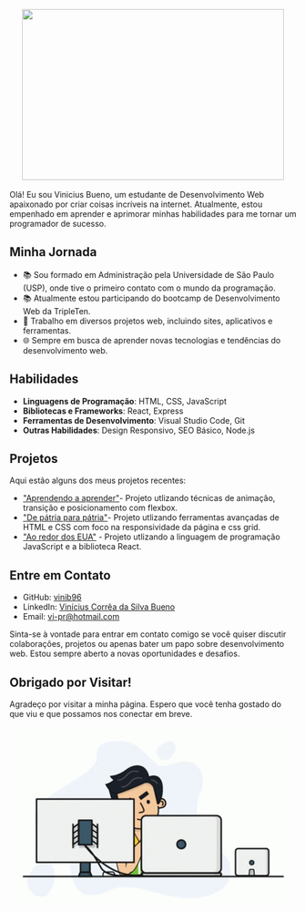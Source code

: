 <p align="center">
  <img width="460" height="300" src="https://art.pixilart.com/sr2e64b83aa0a6d.gif">
</p>
Olá! Eu sou Vinicius Bueno, um estudante de Desenvolvimento Web apaixonado por criar coisas incríveis na internet. Atualmente, estou empenhado em aprender e aprimorar minhas habilidades para me tornar um programador de sucesso. 

## Minha Jornada
- 📚 Sou formado em Administração pela Universidade de São Paulo (USP), onde tive o primeiro contato com o mundo da programação.
- 📚 Atualmente estou participando do bootcamp de Desenvolvimento Web da TripleTen.
- 💼 Trabalho em diversos projetos web, incluindo sites, aplicativos e ferramentas.
- 🌐 Sempre em busca de aprender novas tecnologias e tendências do desenvolvimento web.

## Habilidades

- **Linguagens de Programação**: HTML, CSS, JavaScript
- **Bibliotecas e Frameworks**: React, Express
- **Ferramentas de Desenvolvimento**: Visual Studio Code, Git
- **Outras Habilidades**: Design Responsivo, SEO Básico, Node.js

## Projetos

Aqui estão alguns dos meus projetos recentes:

- ["Aprendendo a aprender"](https://vinib96.github.io/web_project_1_ptbr/)- Projeto utlizando técnicas de animação, transição e posicionamento com flexbox.
- ["De pátria para pátria"](https://vinib96.github.io/web_project_homeland/)- Projeto utlizando ferramentas avançadas de HTML e CSS com foco na responsividade da página e css grid.
- ["Ao redor dos EUA"](https://vinib96.github.io/web_project_around_react/) - Projeto utlizando  a linguagem de programação JavaScript e a biblioteca React.


## Entre em Contato

- GitHub: [vinib96](https://github.com/vinib96)
- LinkedIn: [Vinícius Corrêa da Silva Bueno](https://www.linkedin.com/in/viniciuscsbueno/)
- Email: vi-pr@hotmail.com

Sinta-se à vontade para entrar em contato comigo se você quiser discutir colaborações, projetos ou apenas bater um papo sobre desenvolvimento web. Estou sempre aberto a novas oportunidades e desafios.

## Obrigado por Visitar!

Agradeço por visitar a minha página. Espero que você tenha gostado do que viu e que possamos nos conectar em breve.
<p align="center"><img src="https://raw.githubusercontent.com/DarlanSchwartz/DarlanSchwartz/main/Github%20readme%20images/programmer.gif" />
</p>
